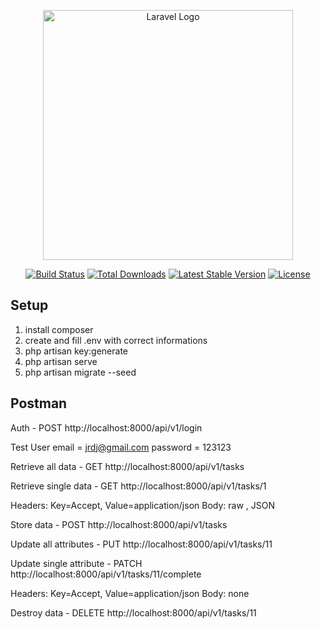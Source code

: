 <p align="center"><a href="https://laravel.com" target="_blank"><img src="https://raw.githubusercontent.com/laravel/art/master/logo-lockup/5%20SVG/2%20CMYK/1%20Full%20Color/laravel-logolockup-cmyk-red.svg" width="400" alt="Laravel Logo"></a></p>

<p align="center">
<a href="https://github.com/laravel/framework/actions"><img src="https://github.com/laravel/framework/workflows/tests/badge.svg" alt="Build Status"></a>
<a href="https://packagist.org/packages/laravel/framework"><img src="https://img.shields.io/packagist/dt/laravel/framework" alt="Total Downloads"></a>
<a href="https://packagist.org/packages/laravel/framework"><img src="https://img.shields.io/packagist/v/laravel/framework" alt="Latest Stable Version"></a>
<a href="https://packagist.org/packages/laravel/framework"><img src="https://img.shields.io/packagist/l/laravel/framework" alt="License"></a>
</p>

## Setup

1) install composer
2) create and fill .env with correct informations
3) php artisan key:generate
4) php artisan serve
5) php artisan migrate --seed

## Postman 

Auth - POST http://localhost:8000/api/v1/login

Test User
email = jrdj@gmail.com 
password = 123123


Retrieve all data - GET http://localhost:8000/api/v1/tasks

Retrieve single data - GET http://localhost:8000/api/v1/tasks/1

Headers: Key=Accept, Value=application/json
         Body: raw , JSON
         
Store data - POST http://localhost:8000/api/v1/tasks

Update all attributes - PUT http://localhost:8000/api/v1/tasks/11

Update single attribute - PATCH http://localhost:8000/api/v1/tasks/11/complete

Headers: Key=Accept, Value=application/json
         Body: none
         
Destroy data - DELETE http://localhost:8000/api/v1/tasks/11

